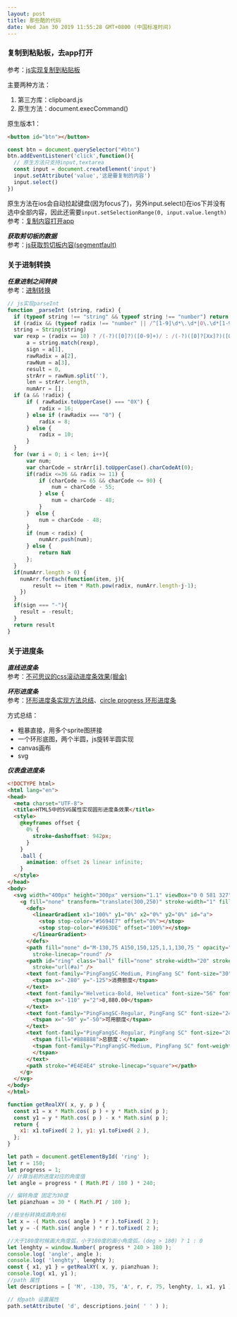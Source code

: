 ```yaml
---
layout: post
title: 那些酷的代码
date: Wed Jan 30 2019 11:55:28 GMT+0800 (中国标准时间)
---
```


### 复制到粘贴板，去app打开

参考：[js实现复制到粘贴板][jsCopyTextTOClipboardUrl]<br/>

主要两种方法：
1. 第三方库：clipboard.js
2. 原生方法：document.execCommand()

原生版本1：
```html
<button id="btn"></button>
```

```js
const btn = document.querySelector("#btn")
btn.addEventListener('click',function(){
  // 原生方法只支持input,textarea
  const input = document.createElement('input')
  input.setAttribute('value','这是要复制的内容')
  input.select()
})
```

原生方法在ios会自动拉起键盘(因为focus了)，另外input.select()在ios下并没有选中全部内容，因此还需要`input.setSelectionRange(0, input.value.length)`
参考：[复制内容打开app][clipboardContextOpenAppURl]

***获取剪切板的数据***<br/>
参考：[js获取剪切板内容(segmentfault)][jsGetClipboardContextUrl]<br/>

### 关于进制转换

***任意进制之间转换***<br/>
参考：[进制转换][SysConvertUrl]<br/>

```js
// js实现parseInt
function _parseInt (string, radix) {
  if (typeof string !== "string" && typeof string !== "number") return NaN;
  if (radix && (typeof radix !== "number" || /^[1-9]\d*\.\d*|0\.\d*[1-9]\d*$/.test(radix) || radix > 36 || radix < 2)) return NaN;
  string = String(string)
  var rexp = (radix == 10) ? /(-?)([0]?)([0-9]+)/ : /(-?)([0]?[Xx]?)([0-9a-fA-F]+)/,
      a = string.match(rexp),
      sign = a[1],
      rawRadix = a[2],
      rawNum = a[3],
      result = 0,
      strArr = rawNum.split(''),
      len = strArr.length,
      numArr = [];
  if (a && !radix) {
      if ( rawRadix.toUpperCase() === "0X") {
          radix = 16;
      } else if (rawRadix === "0") {
          radix = 8;
      } else {
          radix = 10;
      }
  }
  for (var i = 0; i < len; i++){
      var num;
      var charCode = strArr[i].toUpperCase().charCodeAt(0);
      if(radix <=36 && radix >= 11) {
          if (charCode >= 65 && charCode <= 90) {
              num = charCode - 55;
          } else {
              num = charCode - 48;
          }
      }  else {
          num = charCode - 48;
      }
      if (num < radix) {
          numArr.push(num);
      } else {
          return NaN
      };
  }
  if(numArr.length > 0) {
    numArr.forEach(function(item, j){
        result += item * Math.pow(radix, numArr.length-j-1);
    })
  }
  if(sign === "-"){
    result = -result;
  }
  return result
}
```

### 关于进度条
***直线进度条***<br/>
参考：[不可思议的css滚动进度条效果(掘金)][cssScrollLineProcessDemoUrl]

***环形进度条***<br/>
参考：[环形进度条实现方法总结][circleProcessDemoUrl]、[circle progress 环形进度条][circleProcessDemoUrl1]<br/>

方式总结：
- 粗暴直接，用多个sprite图拼接
- 一个环形底图，两个半圆，js旋转半圆实现
- canvas画布
- svg

***仪表盘进度条***<br/>
```html
<!DOCTYPE html>
<html lang="en">
<head>
  <meta charset="UTF-8">
  <title>HTML5中的SVG属性实现圆形进度条效果</title>
  <style>
    @keyframes offset {
      0% {
        stroke-dashoffset: 942px;
      }
    }
    .ball {
      animation: offset 2s linear infinite;
    }
  </style>
</head>
<body>
  <svg width="400px" height="300px" version="1.1" viewBox="0 0 581 327" xmlns="http://www.w3.org/2000/svg">
    <g fill="none" transform="translate(300,250)" stroke-width="1" fill-rule="evenodd">
      <defs>
        <linearGradient x1="100%" y1="0%" x2="0%" y2="0%" id="a">
          <stop stop-color="#5694E7" offset="0%"></stop>
          <stop stop-color="#4963DE" offset="100%"></stop>
        </linearGradient>
      </defs>
      <path fill="none" d="M-130,75 A150,150,125,1,1,130,75 " opacity="0.1" stroke="#4963DE" stroke-width="20"
        stroke-linecap="round" />
      <path id="ring" class="ball" fill="none" stroke-width="20" stroke-dasharray="942 942" stroke-linecap="round"
        stroke="url(#a)" />
      <text font-family="PingFangSC-Medium, PingFang SC" font-size="30" font-weight="400" fill="#222222">
        <tspan x="-280" y="-125">消费额度</tspan>
      </text>
      <text font-family="Helvetica-Bold, Helvetica" font-size="56" font-weight="bold" fill="#4963DE">
        <tspan x="-110" y="2">8,880.00</tspan>
      </text>
      <text font-family="PingFangSC-Regular, PingFang SC" font-size="24" font-weight="normal" fill="#888888">
        <tspan x="-50" y="-50">可用额度</tspan>
      </text>
      <text font-family="PingFangSC-Regular, PingFang SC" font-size="20" x="-80" y="50" font-weight="normal">
        <tspan fill="#888888">总额度：</tspan>
        <tspan font-family="PingFangSC-Medium, PingFang SC" font-weight="400" fill="#222222">10,000.00
        </tspan>
      </text>
      <path stroke="#E4E4E4" stroke-linecap="square"></path>
    </g>
  </svg>
</body>
</html>
```

```js
function getRealXY( x, y, p ) {
  const x1 = x * Math.cos( p ) + y * Math.sin( p );
  const y1 = y * Math.cos( p ) - x * Math.sin( p );
  return {
    x1: x1.toFixed( 2 ), y1: y1.toFixed( 2 ),
  };
}

let path = document.getElementById( 'ring' );
let r = 150;
let progress = 1;
// 计算当前的进度对应的角度值
let angle = progress * ( Math.PI / 180 ) * 240;

// 偏转角度 固定为30度
let pianzhuan = 30 * ( Math.PI / 180 );

//极坐标转换成直角坐标
let x = -( Math.cos( angle ) * r ).toFixed( 2 );
let y = -( Math.sin( angle ) * r ).toFixed( 2 );

//大于180度时候画大角度弧，小于180度的画小角度弧，(deg > 180) ? 1 : 0
let lenghty = window.Number( progress * 240 > 180 );
console.log( 'angle', angle );
console.log( 'lenghty', lenghty );
const { x1, y1 } = getRealXY( x, y, pianzhuan );
console.log( x1, y1 );
//path 属性
let descriptions = [ 'M', -130, 75, 'A', r, r, 75, lenghty, 1, x1, y1 ];

// 给path 设置属性
path.setAttribute( 'd', descriptions.join( ' ' ) );

```


[SysConvertUrl]:http://www.cnblogs.com/gaizai/p/4233780.html '任意进制转换'
[circleProcessDemoUrl]: http://www.dengzhr.com/frontend/css/421
[circleProcessDemoUrl1]: http://reygreen1.github.io/2015/09/08/canvas-circle-progress/
[cssScrollLineProcessDemoUrl]: https://juejin.im/post/5c35953ce51d45523f04b6d2
[jsCopyTextTOClipboardUrl]: https://juejin.im/post/5a94f8eff265da4e9b593c29
[jsGetClipboardContextUrl]: https://segmentfault.com/a/1190000004288686
[clipboardContextOpenAppURl]: https://www.jianshu.com/p/025c7ad4d359